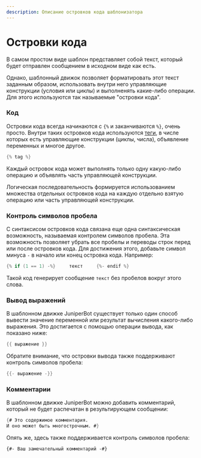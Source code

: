 ```yaml
---
description: Описание островков кода шаблонизатора
---
```


# Островки кода

В самом простом виде шаблон представляет собой текст, который будет отправлен сообщением в исходном виде как есть.

Однако, шаблонный движок позволяет форматировать этот текст заданным образом, использовать внутри него управляющие конструкции \(условия или циклы\) и выполненять какие-либо операции. Для этого используются так называемые "островки кода".

### Код

Островки кода всегда начинаются с `{%` и заканчиваются `%}`, очень просто. Внутри таких островков кода используются [теги](../tags.md), в числе которых есть управляющие конструкции \(циклы, числа\), объявление переменных и многое другое.

```java
{% tag %}
```

Каждый островок кода может выполнять только одну какую-либо операцию и объявлять часть управляющей конструкции. 

Логическая последовательность формируется использованием множества отдельных островков кода на каждую отдельно взятую операцию или часть управляющей конструкции.

### Контроль символов пробела

С синтаксисом островков кода связана еще одна синтаксическая возможность, называемая контролем символов пробела. Эта возможность позволяет убрать все пробелы и переводы строк перед или после островков кода. Для достижения этого, добавьте символ минуса `-` в начало или конец островка кода. Например:

```c
{% if (1 == 1) -%}     текст     {%- endif %}
```

Такой код генерирует сообщение `текст` без пробелов вокруг этого слова.

### Вывод выражений

В шаблонном движке JuniperBot существует только один способ вывести значение переменной или результат вычисления какого-либо выражения. Это достигается с помощью операции вывода, как показано ниже:

```c
{{ выражение }}
```

Обратите внимание, что островки вывода также поддерживают контроль символов пробела:

```c
{{- выражение -}}
```

### Комментарии

В шаблонном движке JuniperBot можно добавить комментарий, который не будет распечатан в результирующем сообщении:

```scheme
{# Это содержимое комментария.
И оно может быть многострочным. #}
```

Опять же, здесь также поддерживается контроль символов пробела:

```text
{#- Ваш замечательный комментарий -#}
```

